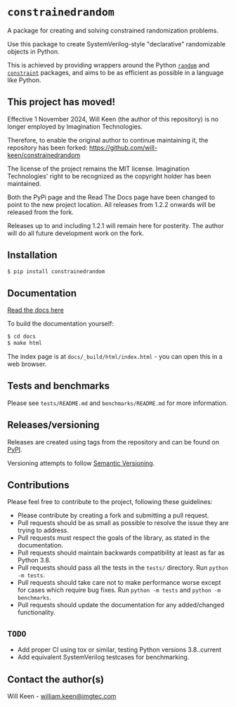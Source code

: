 # `constrainedrandom`

A package for creating and solving constrained randomization problems.

Use this package to create SystemVerilog-style "declarative" randomizable objects in Python.

This is achieved by providing wrappers around the Python [`random`](https://docs.python.org/3/library/random.html) and [`constraint`](https://pypi.org/project/python-constraint/) packages, and aims to be as efficient as possible in a language like Python.

## This project has moved!

Effective 1 November 2024, Will Keen (the author of this repository) is no longer employed by Imagination Technologies.

Therefore, to enable the original author to continue maintaining it, the repository has been forked:
https://github.com/will-keen/constrainedrandom

The license of the project remains the MIT license. Imagination Technologies' right to be recognized as the copyright holder has been maintained.

Both the PyPi page and the Read The Docs page have been changed to point to the new project location. All releases from 1.2.2 onwards will be released from the fork.

Releases up to and including 1.2.1 will remain here for posterity. The author will do all future development work on the fork.

## Installation

```bash
$ pip install constrainedrandom
```

## Documentation

[Read the docs here](https://constrainedrandom.readthedocs.io/en/latest/)

To build the documentation yourself:
```bash
$ cd docs
$ make html
```

The index page is at `docs/_build/html/index.html` - you can open this in a web browser.

## Tests and benchmarks

Please see `tests/README.md` and `benchmarks/README.md` for more information.

## Releases/versioning

Releases are created using tags from the repository and can be found on [PyPI](https://pypi.org/project/constrainedrandom/).

Versioning attempts to follow [Semantic Versioning](https://semver.org/).

## Contributions

Please feel free to contribute to the project, following these guidelines:
- Please contribute by creating a fork and submitting a pull request.
- Pull requests should be as small as possible to resolve the issue they are trying to address.
- Pull requests must respect the goals of the library, as stated in the documentation.
- Pull requests should maintain backwards compatibility at least as far as Python 3.8.
- Pull requests should pass all the tests in the `tests/` directory. Run `python -m tests`.
- Pull requests should take care not to make performance worse except for cases which require bug fixes. Run `python -m tests` and `python -m benchmarks`.
- Pull requests should update the documentation for any added/changed functionality.

## `TODO`
  - Add proper CI using tox or similar, testing Python versions 3.8..current
  - Add equivalent SystemVerilog testcases for benchmarking.

## Contact the author(s)

Will Keen - william.keen@imgtec.com
